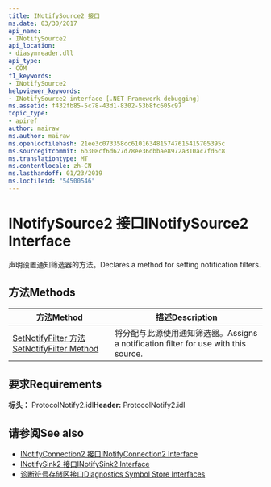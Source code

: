 ```yaml
---
title: INotifySource2 接口
ms.date: 03/30/2017
api_name:
- INotifySource2
api_location:
- diasymreader.dll
api_type:
- COM
f1_keywords:
- INotifySource2
helpviewer_keywords:
- INotifySource2 interface [.NET Framework debugging]
ms.assetid: f432fb85-5c78-43d1-8302-53b8fc605c97
topic_type:
- apiref
author: mairaw
ms.author: mairaw
ms.openlocfilehash: 21ee3c073358cc6101634815747615415705395c
ms.sourcegitcommit: 6b308cf6d627d78ee36dbbae8972a310ac7fd6c8
ms.translationtype: MT
ms.contentlocale: zh-CN
ms.lasthandoff: 01/23/2019
ms.locfileid: "54500546"
---
```

# <a name="inotifysource2-interface"></a><span data-ttu-id="227a7-102">INotifySource2 接口</span><span class="sxs-lookup"><span data-stu-id="227a7-102">INotifySource2 Interface</span></span>
<span data-ttu-id="227a7-103">声明设置通知筛选器的方法。</span><span class="sxs-lookup"><span data-stu-id="227a7-103">Declares a method for setting notification filters.</span></span>  
  
## <a name="methods"></a><span data-ttu-id="227a7-104">方法</span><span class="sxs-lookup"><span data-stu-id="227a7-104">Methods</span></span>  
  
|<span data-ttu-id="227a7-105">方法</span><span class="sxs-lookup"><span data-stu-id="227a7-105">Method</span></span>|<span data-ttu-id="227a7-106">描述</span><span class="sxs-lookup"><span data-stu-id="227a7-106">Description</span></span>|  
|------------|-----------------|  
|[<span data-ttu-id="227a7-107">SetNotifyFilter 方法</span><span class="sxs-lookup"><span data-stu-id="227a7-107">SetNotifyFilter Method</span></span>](../../../../docs/framework/unmanaged-api/diagnostics/inotifysource2-setnotifyfilter-method.md)|<span data-ttu-id="227a7-108">将分配与此源使用通知筛选器。</span><span class="sxs-lookup"><span data-stu-id="227a7-108">Assigns a notification filter for use with this source.</span></span>|  
  
## <a name="requirements"></a><span data-ttu-id="227a7-109">要求</span><span class="sxs-lookup"><span data-stu-id="227a7-109">Requirements</span></span>  
 <span data-ttu-id="227a7-110">**标头：** ProtocolNotify2.idl</span><span class="sxs-lookup"><span data-stu-id="227a7-110">**Header:** ProtocolNotify2.idl</span></span>  
  
## <a name="see-also"></a><span data-ttu-id="227a7-111">请参阅</span><span class="sxs-lookup"><span data-stu-id="227a7-111">See also</span></span>
- [<span data-ttu-id="227a7-112">INotifyConnection2 接口</span><span class="sxs-lookup"><span data-stu-id="227a7-112">INotifyConnection2 Interface</span></span>](../../../../docs/framework/unmanaged-api/diagnostics/inotifyconnection2-interface.md)
- [<span data-ttu-id="227a7-113">INotifySink2 接口</span><span class="sxs-lookup"><span data-stu-id="227a7-113">INotifySink2 Interface</span></span>](../../../../docs/framework/unmanaged-api/diagnostics/inotifysink2-interface.md)
- [<span data-ttu-id="227a7-114">诊断符号存储区接口</span><span class="sxs-lookup"><span data-stu-id="227a7-114">Diagnostics Symbol Store Interfaces</span></span>](../../../../docs/framework/unmanaged-api/diagnostics/diagnostics-symbol-store-interfaces.md)
